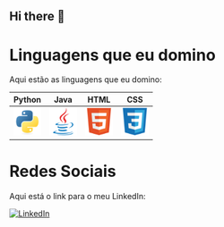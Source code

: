 ## Hi there 👋

<!--
**joabvieiradefranca/joabvieiradefranca** is a ✨ _special_ ✨ repository because its `README.md` (this file) appears on your GitHub profile.

Here are some ideas to get you started:

- 🔭 I’m currently working on ...
- 🌱 I’m currently learning ...
- 👯 I’m looking to collaborate on ...
- 🤔 I’m looking for help with ...
- 💬 Ask me about ...
- 📫 How to reach me: ...
- 😄 Pronouns: ...
- ⚡ Fun fact: ...
-->

# Linguagens que eu domino

Aqui estão as linguagens que eu domino:

| Python | Java | HTML | CSS |
|--------|------|------|-----|
| <img src="https://raw.githubusercontent.com/devicons/devicon/master/icons/python/python-original.svg" width="50" height="50" alt="Python"> | <img src="https://raw.githubusercontent.com/devicons/devicon/master/icons/java/java-original.svg" width="50" height="50" alt="Java"> | <img src="https://raw.githubusercontent.com/devicons/devicon/master/icons/html5/html5-original.svg" width="50" height="50" alt="HTML"> | <img src="https://raw.githubusercontent.com/devicons/devicon/master/icons/css3/css3-original.svg" width="50" height="50" alt="CSS"> |

# Redes Sociais

Aqui está o link para o meu LinkedIn:

<a href="https://www.linkedin.com/in/joab-fran%C3%A7a-44b9bb307/">
    <img src="https://cdn-icons-png.flaticon.com/512/145/145807.png" alt="LinkedIn" width="33" height="33">
</a>
